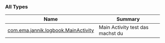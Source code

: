 

### All Types

| Name | Summary |
|---|---|
| [com.ema.jannik.logbook.MainActivity](../com.ema.jannik.logbook/-main-activity/index.md) | Main Activity test das machst du |
